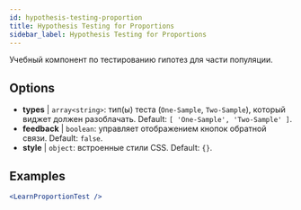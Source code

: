 ```yaml
---
id: hypothesis-testing-proportion
title: Hypothesis Testing for Proportions
sidebar_label: Hypothesis Testing for Proportions
---
```


Учебный компонент по тестированию гипотез для части популяции.

## Options

* __types__ | `array<string>`: тип(ы) теста (`One-Sample`, `Two-Sample`), который виджет должен разоблачать. Default: `[
  'One-Sample',
  'Two-Sample'
]`.
* __feedback__ | `boolean`: управляет отображением кнопок обратной связи. Default: `false`.
* __style__ | `object`: встроенные стили CSS. Default: `{}`.


## Examples

```jsx live
<LearnProportionTest />
```

